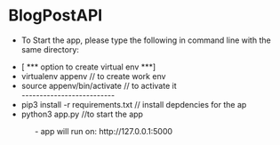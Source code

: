 # BlogPostAPI
- To Start the app, please type the following in command line with the same directory: <br/>
<ul>
    <li> [ *** option to create virtual env ***] </li>
    <li>virtualenv appenv       // to create work env</li>
    <li>source appenv/bin/activate      // to activate it</li>
--------------------------
    <li>pip3 install -r requirements.txt      // install depdencies for the ap </li>
    <li>python3 app.py     //to start the app </li>
<ul>
- app will run on:  http://127.0.0.1:5000